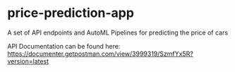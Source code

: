 # price-prediction-app
A set of API endpoints and AutoML Pipelines for predicting the price of cars

API Documentation can be found here:
https://documenter.getpostman.com/view/3999319/SzmfYx5R?version=latest

